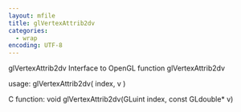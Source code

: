 ```yaml
---
layout: mfile
title: glVertexAttrib2dv
categories:
  - wrap
encoding: UTF-8
---
```


glVertexAttrib2dv  Interface to OpenGL function glVertexAttrib2dv

usage:  glVertexAttrib2dv( index, v )

C function:  void glVertexAttrib2dv(GLuint index, const GLdouble\* v)